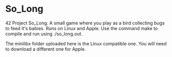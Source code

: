 # So_Long
42 Project So_Long. A small game where you play as a bird collecting bugs to feed it's babies. Runs on Linux and Apple.
Use the command make to compile and run using ./so_long.out.

The minilibx folder uploaded here is the Linux compatible one. You will need to download a different one for Apple.
